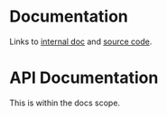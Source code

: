 # Documentation

Links to [internal doc](#api-documentation) and [source code](./src/main.md).


# API Documentation

This is within the docs scope.
